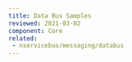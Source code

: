 ```yaml
---
title: Data Bus Samples
reviewed: 2021-03-02
component: Core
related:
 - nservicebus/messaging/databus
---
```

